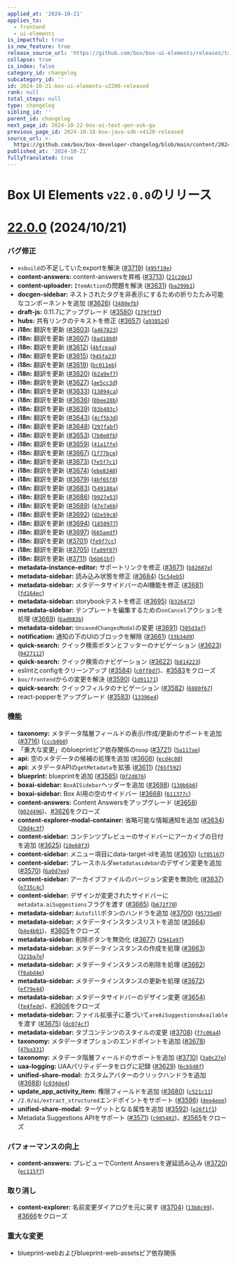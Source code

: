 ```yaml
---
applied_at: '2024-10-21'
applies_to:
  - frontend
  - ui-elements
is_impactful: true
is_new_feature: true
release_source_url: 'https://github.com/box/box-ui-elements/releases/tag/v22.0.0'
collapse: true
is_index: false
category_id: changelog
subcategory_id: ''
id: 2024-10-21-box-ui-elements-v2200-released
rank: null
total_steps: null
type: changelog
sibling_id: ''
parent_id: changelog
next_page_id: 2024-10-22-box-ai-text-gen-ask-ga
previous_page_id: 2024-10-18-box-java-sdk-v4120-released
source_url: >-
  https://github.com/box/box-developer-changelog/blob/main/content/2024/10-21-box-ui-elements-v2200-released.md
published_at: '2024-10-21'
fullyTranslated: true
---
```

# Box UI Elements `v22.0.0`のリリース

# [22.0.0][1] (2024/10/21)

### バグ修正

* `esbuild`の不足していたexportを解決 ([#3719][2]) ([`495f19e`][3])
* **content-answers:** content-answersを昇格 ([#3713][4]) ([`21c2de1`][5])
* **content-uploader:** `ItemAction`の問題を解決 ([#3631][6]) ([`ba299b1`][7])
* **docgen-sidebar:** ネストされたタグを非表示にするための折りたたみ可能なコンポーネントを追加 ([#3626][8]) ([`3480efb`][9])
* **draft-js:** 0.11.7にアップグレード ([#3580][10]) ([`179ff9f`][11])
* **hubs:** 共有リンクのテキストを修正 ([#3657][12]) ([`a938524`][13])
* **i18n:** 翻訳を更新 ([#3603][14]) ([`a467823`][15])
* **i18n:** 翻訳を更新 ([#3607][16]) ([`8ad18b8`][17])
* **i18n:** 翻訳を更新 ([#3612][18]) ([`4bfceaa`][19])
* **i18n:** 翻訳を更新 ([#3615][20]) ([`945fa23`][21])
* **i18n:** 翻訳を更新 ([#3619][22]) ([`bc011eb`][23])
* **i18n:** 翻訳を更新 ([#3620][24]) ([`62a9ef7`][25])
* **i18n:** 翻訳を更新 ([#3627][26]) ([`ae5cc3d`][27])
* **i18n:** 翻訳を更新 ([#3633][28]) ([`13894ca`][29])
* **i18n:** 翻訳を更新 ([#3636][30]) ([`0bee28b`][31])
* **i18n:** 翻訳を更新 ([#3639][32]) ([`83b403c`][33])
* **i18n:** 翻訳を更新 ([#3643][34]) ([`4cf5b3d`][35])
* **i18n:** 翻訳を更新 ([#3648][36]) ([`297fabf`][37])
* **i18n:** 翻訳を更新 ([#3653][38]) ([`7b0e0fb`][39])
* **i18n:** 翻訳を更新 ([#3659][40]) ([`41a17fe`][41])
* **i18n:** 翻訳を更新 ([#3667][42]) ([`1f77bce`][43])
* **i18n:** 翻訳を更新 ([#3673][44]) ([`7e5f7c1`][45])
* **i18n:** 翻訳を更新 ([#3674][46]) ([`ebe8348`][47])
* **i18n:** 翻訳を更新 ([#3679][48]) ([`4bf65f8`][49])
* **i18n:** 翻訳を更新 ([#3683][50]) ([`549188a`][51])
* **i18n:** 翻訳を更新 ([#3686][52]) ([`9927e53`][53])
* **i18n:** 翻訳を更新 ([#3689][54]) ([`47e7a6b`][55])
* **i18n:** 翻訳を更新 ([#3692][56]) ([`d2e59c8`][57])
* **i18n:** 翻訳を更新 ([#3694][58]) ([`1850977`][59])
* **i18n:** 翻訳を更新 ([#3697][60]) ([`665aedf`][61])
* **i18n:** 翻訳を更新 ([#3701][62]) ([`fe9f7cc`][63])
* **i18n:** 翻訳を更新 ([#3705][64]) ([`fa89f87`][65])
* **i18n:** 翻訳を更新 ([#3711][66]) ([`b6b61bf`][67])
* **metadata-instance-editor:** サポートリンクを修正 ([#3671][68]) ([`b82687e`][69])
* **metadata-sidebar:** 読み込み状態を修正 ([#3684][70]) ([`5c54eb5`][71])
* **metadata-sidebar:** メタデータサイドバーのAI機能を修正 ([#3681][72]) ([`fd164ec`][73])
* **metadata-sidebar:** storybookテストを修正 ([#3695][74]) ([`8326472`][75])
* **metadata-sidebar:** テンプレートを編集するための`onCancel`アクションを処理 ([#3669][76]) ([`6ad083b`][77])
* **metadata-sidebar:** `UnsavedChangesModal`の変更 ([#3691][78]) ([`305d3af`][79])
* **notification:** 通知の下のUIのブロックを解除 ([#3661][80]) ([`33b34d9`][81])
* **quick-search:** クイック検索ボタンとフッターのナビゲーション ([#3623][82]) ([`0427112`][83])
* **quick-search:** クイック検索のナビゲーション ([#3622][84]) ([`b814223`][85])
* eslintとconfigをクリーンアップ ([#3584][86]) ([`c0ff8d7`][87])、[#3583][88]をクローズ
* `box/frontend`からの変更を解決 ([#3590][89]) ([`1d91171`][90])
* **quick-search:** クイックフィルタのナビゲーション ([#3582][91]) ([`6880f67`][92])
* react-popperをアップグレード ([#3583][88]) ([`13396e4`][93])

### 機能

* **taxonomy:** メタデータ階層フィールドの表示/作成/更新のサポートを追加 ([#3716][94]) ([`cccb0b0`][95])
* 「重大な変更」のblueprintピア依存関係の`noop` ([#3721][96]) ([`5a117ae`][97])
* **api:** 空のメタデータの候補の処理を追加 ([#3608][98]) ([`ecd4c80`][99])
* **api:** メタデータAPIの`getMetadata`を拡張 ([#3611][100]) ([`765f592`][101])
* **blueprint:** blueprintを追加 ([#3585][102]) ([`0f2d876`][103])
* **boxai-sidebar:** `BoxAISidebar`ヘッダーを追加 ([#3698][104]) ([`130b6b6`][105])
* **boxai-sidebar:** Box AI用の空のサイドバー ([#3668][106]) ([`611377c`][107])
* **content-answers:** Content Answersをアップグレード ([#3658][108]) ([`002d496`][109])、[#3626][8]をクローズ
* **content-explorer-modal-container:** 省略可能な情報通知を追加 ([#3634][110]) ([`20d4c3f`][111])
* **content-sidebar:** コンテンツプレビューのサイドバーにアーカイブの日付を追加 ([#3625][112]) ([`10e68f3`][113])
* **content-sidebar:** メニュー項目にdata-target-idを追加 ([#3610][114]) ([`cf05167`][115])
* **content-sidebar:** プレースホルダ`metadatasidebar`のデザイン変更を追加 ([#3570][116]) ([`6a0d7ee`][117])
* **content-sidebar:** アーカイブファイルのバージョン変更を無効化 ([#3637][118]) ([`e735c4c`][119])
* **content-sidebar:** デザインが変更されたサイドバーに`metadata.aiSuggestions`フラグを渡す ([#3665][120]) ([`b672f70`][121])
* **metadata-sidebar:** `Autofill`ボタンのハンドラを追加 ([#3700][122]) ([`95735e0`][123])
* **metadata-sidebar:** メタデータインスタンスリストを追加 ([#3664][124]) ([`b4e4b01`][125])、[#3605][126]をクローズ
* **metadata-sidebar:** 削除ボタンを無効化 ([#3677][127]) ([`2941a97`][128])
* **metadata-sidebar:** メタデータインスタンスの作成を処理 ([#3663][129]) ([`321ba7e`][130])
* **metadata-sidebar:** メタデータインスタンスの削除を処理 ([#3662][131]) ([`f6abd4e`][132])
* **metadata-sidebar:** メタデータインスタンスの更新を処理 ([#3672][133]) ([`ef79e44`][134])
* **metadata-sidebar:** メタデータサイドバーのデザイン変更 ([#3654][135]) ([`fe4fede`][136])、[#3606][137]をクローズ
* **metadata-sidebar:** ファイル拡張子に基づいて`areAiSuggestionsAvailable`を渡す ([#3675][138]) ([`dc074cf`][139])
* **metadata-sidebar:** タブコンテンツのスタイルの変更 ([#3708][140]) ([`f7c06a4`][141])
* **taxonomy:** メタデータオプションのエンドポイントを追加 ([#3678][142]) ([`47ba331`][143])
* **taxonomy:** メタデータ階層フィールドのサポートを追加 ([#3710][144]) ([`3a0c27e`][145])
* **uaa-logging:** UAAパリティデータをログに記録 ([#3629][146]) ([`6cb5d8f`][147])
* **unified-share-modal:** カスタムアバターのクリックハンドラを追加 ([#3688][148]) ([`c034de4`][149])
* **update_app_activity_item:** 権限フィールドを追加 ([#3680][150]) ([`c521c11`][151])
* `/2.0/ai/extract_structured`エンドポイントをサポート ([#3596][152]) ([`dee4eee`][153])
* **unified-share-modal:** ターゲットとなる属性を追加 ([#3592][154]) ([`e26f1f1`][155])
* Metadata Suggestions APIをサポート ([#3571][156]) ([`c985402`][157])、[#3565][158]をクローズ

### パフォーマンスの向上

* **content-answers:** プレビューでContent Answersを遅延読み込み ([#3720][159]) ([`ec115f7`][160])

### 取り消し

* **content-explorer:** 名前変更ダイアログを元に戻す ([#3704][161]) ([`13b8c99`][162])、[#3666][163]をクローズ

### 重大な変更

* blueprint-webおよびblueprint-web-assetsピア依存関係

[1]: https://github.com/box/box-ui-elements/compare/v21.0.0...v22.0.0

[2]: https://github.com/box/box-ui-elements/issues/3719

[3]: https://github.com/box/box-ui-elements/commit/495f19e20c8e3d6b7ab9fe8b6f5c3f833d1c5c46

[4]: https://github.com/box/box-ui-elements/issues/3713

[5]: https://github.com/box/box-ui-elements/commit/21c2de1b3e64ff4766c36ed18a1e720ff79ae5b6

[6]: https://github.com/box/box-ui-elements/issues/3631

[7]: https://github.com/box/box-ui-elements/commit/ba299b1dcee18d3197e5f7df0f15823070a071cb

[8]: https://github.com/box/box-ui-elements/issues/3626

[9]: https://github.com/box/box-ui-elements/commit/3480efb5a03ee73f4d78a5b26f626f059aa31115

[10]: https://github.com/box/box-ui-elements/issues/3580

[11]: https://github.com/box/box-ui-elements/commit/179ff9f718845500ddc76a56e06129e06b386886

[12]: https://github.com/box/box-ui-elements/issues/3657

[13]: https://github.com/box/box-ui-elements/commit/a9385240dc53a9efe5277956a2d81ec1c253716a

[14]: https://github.com/box/box-ui-elements/issues/3603

[15]: https://github.com/box/box-ui-elements/commit/a4678232af14c2220ce8c7125a55bb6714781b7a

[16]: https://github.com/box/box-ui-elements/issues/3607

[17]: https://github.com/box/box-ui-elements/commit/8ad18b8b7887c07189dee590ebc0a931fa5010e8

[18]: https://github.com/box/box-ui-elements/issues/3612

[19]: https://github.com/box/box-ui-elements/commit/4bfceaaf71ed4271ba62d6878ef714617a920c8c

[20]: https://github.com/box/box-ui-elements/issues/3615

[21]: https://github.com/box/box-ui-elements/commit/945fa23a8ba08bebf3bb4415e2b1827377eecbbd

[22]: https://github.com/box/box-ui-elements/issues/3619

[23]: https://github.com/box/box-ui-elements/commit/bc011eb1369fc36762cfa3d7a206a538400d536d

[24]: https://github.com/box/box-ui-elements/issues/3620

[25]: https://github.com/box/box-ui-elements/commit/62a9ef7489e42d3cafa8edfabcddf57928ae514d

[26]: https://github.com/box/box-ui-elements/issues/3627

[27]: https://github.com/box/box-ui-elements/commit/ae5cc3d0b0f0b2afacb37048f994b39867d9006a

[28]: https://github.com/box/box-ui-elements/issues/3633

[29]: https://github.com/box/box-ui-elements/commit/13894caaf44775d80d54b4458a997160be359ed1

[30]: https://github.com/box/box-ui-elements/issues/3636

[31]: https://github.com/box/box-ui-elements/commit/0bee28b6208179a1f0d2ce2428a5200be199302f

[32]: https://github.com/box/box-ui-elements/issues/3639

[33]: https://github.com/box/box-ui-elements/commit/83b403cecc8dcdc210b31cf84fb59461f3325c8e

[34]: https://github.com/box/box-ui-elements/issues/3643

[35]: https://github.com/box/box-ui-elements/commit/4cf5b3d55042274e8d73c8a9f1998ceed791179a

[36]: https://github.com/box/box-ui-elements/issues/3648

[37]: https://github.com/box/box-ui-elements/commit/297fabfe2ab8207ccdcb6e97057a4fb2f3022284

[38]: https://github.com/box/box-ui-elements/issues/3653

[39]: https://github.com/box/box-ui-elements/commit/7b0e0fb44e3d205d28a10d8bc851ebaecaf5222f

[40]: https://github.com/box/box-ui-elements/issues/3659

[41]: https://github.com/box/box-ui-elements/commit/41a17fe815b9ab7da9403836276de3fca379e86f

[42]: https://github.com/box/box-ui-elements/issues/3667

[43]: https://github.com/box/box-ui-elements/commit/1f77bce4f470988d818ce7128954e1cd964d4f7f

[44]: https://github.com/box/box-ui-elements/issues/3673

[45]: https://github.com/box/box-ui-elements/commit/7e5f7c1af0a05c35097827af5a55d5edd3470872

[46]: https://github.com/box/box-ui-elements/issues/3674

[47]: https://github.com/box/box-ui-elements/commit/ebe8348b9cf0a79298ea102f27217b6cd10b631f

[48]: https://github.com/box/box-ui-elements/issues/3679

[49]: https://github.com/box/box-ui-elements/commit/4bf65f8b1c8ed6080a340bb28097d6f04d08ecc0

[50]: https://github.com/box/box-ui-elements/issues/3683

[51]: https://github.com/box/box-ui-elements/commit/549188a9f005b8dd0f63c0ed4906e8a64144c3a4

[52]: https://github.com/box/box-ui-elements/issues/3686

[53]: https://github.com/box/box-ui-elements/commit/9927e53f47e54380d0f2e44e857fbd6b0a6528fd

[54]: https://github.com/box/box-ui-elements/issues/3689

[55]: https://github.com/box/box-ui-elements/commit/47e7a6be3036280bf89220f65ed978b3ef0bc2c7

[56]: https://github.com/box/box-ui-elements/issues/3692

[57]: https://github.com/box/box-ui-elements/commit/d2e59c846c3d72ab9efbe59f1123c72745945aa7

[58]: https://github.com/box/box-ui-elements/issues/3694

[59]: https://github.com/box/box-ui-elements/commit/1850977829e4888139462a6f65794b1cffc52a08

[60]: https://github.com/box/box-ui-elements/issues/3697

[61]: https://github.com/box/box-ui-elements/commit/665aedff1834ffbc4bc1e903262b0d4e0bef2cc3

[62]: https://github.com/box/box-ui-elements/issues/3701

[63]: https://github.com/box/box-ui-elements/commit/fe9f7cca9b100afe1521df41c697ed6f0f621f66

[64]: https://github.com/box/box-ui-elements/issues/3705

[65]: https://github.com/box/box-ui-elements/commit/fa89f876d54680b95bdc2fd3eb0d07a3c729f03e

[66]: https://github.com/box/box-ui-elements/issues/3711

[67]: https://github.com/box/box-ui-elements/commit/b6b61bf47429541b1cbb1091fd94024c4ceeb6c8

[68]: https://github.com/box/box-ui-elements/issues/3671

[69]: https://github.com/box/box-ui-elements/commit/b82687e5cc0a55b6f82eb2c9aa1ea7b3482263b4

[70]: https://github.com/box/box-ui-elements/issues/3684

[71]: https://github.com/box/box-ui-elements/commit/5c54eb51287b1273ad84145952be132b84ef9e04

[72]: https://github.com/box/box-ui-elements/issues/3681

[73]: https://github.com/box/box-ui-elements/commit/fd164ec57c58ac912bdb4edbe4f9cdc30296b11a

[74]: https://github.com/box/box-ui-elements/issues/3695

[75]: https://github.com/box/box-ui-elements/commit/83264724fa9de3e0935cc6f5762362dadcca884f

[76]: https://github.com/box/box-ui-elements/issues/3669

[77]: https://github.com/box/box-ui-elements/commit/6ad083b4d14a721973df5ef3959913772c481922

[78]: https://github.com/box/box-ui-elements/issues/3691

[79]: https://github.com/box/box-ui-elements/commit/305d3af23a162db91e16ce13cc8c0bced865500d

[80]: https://github.com/box/box-ui-elements/issues/3661

[81]: https://github.com/box/box-ui-elements/commit/33b34d9c532501824ed45c8965f82df690bb6e5c

[82]: https://github.com/box/box-ui-elements/issues/3623

[83]: https://github.com/box/box-ui-elements/commit/04271125b0beedaae80f3ec48273ca5fdf266ac7

[84]: https://github.com/box/box-ui-elements/issues/3622

[85]: https://github.com/box/box-ui-elements/commit/b8142235903cd8ee5d36ee9121437b01552a5597

[86]: https://github.com/box/box-ui-elements/issues/3584

[87]: https://github.com/box/box-ui-elements/commit/c0ff8d7d7b24a919fc440a8f06f74b26fb0f5fa1

[88]: https://github.com/box/box-ui-elements/issues/3583

[89]: https://github.com/box/box-ui-elements/issues/3590

[90]: https://github.com/box/box-ui-elements/commit/1d9117162d658215fc9b62bbbfa0d351349901ff

[91]: https://github.com/box/box-ui-elements/issues/3582

[92]: https://github.com/box/box-ui-elements/commit/6880f67d6005f549ca7c2fbc5d9c395f25cf7128

[93]: https://github.com/box/box-ui-elements/commit/13396e4f9f06c30b542fa5846659539f00edc392

[94]: https://github.com/box/box-ui-elements/issues/3716

[95]: https://github.com/box/box-ui-elements/commit/cccb0b084a52838eb9f7e16c084507ef30ba30e1

[96]: https://github.com/box/box-ui-elements/issues/3721

[97]: https://github.com/box/box-ui-elements/commit/5a117ae1f4e887365b65d07dd0b8a3f00ebf45db

[98]: https://github.com/box/box-ui-elements/issues/3608

[99]: https://github.com/box/box-ui-elements/commit/ecd4c80873ae0d447fd5dbfdcf622775eeeb206e

[100]: https://github.com/box/box-ui-elements/issues/3611

[101]: https://github.com/box/box-ui-elements/commit/765f592647c41bb1e2bd48ea32dd7b7e1ba2f305

[102]: https://github.com/box/box-ui-elements/issues/3585

[103]: https://github.com/box/box-ui-elements/commit/0f2d87617838dc2af7c702c91dbc4321d7b31bf5

[104]: https://github.com/box/box-ui-elements/issues/3698

[105]: https://github.com/box/box-ui-elements/commit/130b6b69c45a0b8e4a22009e3e9f44fb285e45e1

[106]: https://github.com/box/box-ui-elements/issues/3668

[107]: https://github.com/box/box-ui-elements/commit/611377ce21b3ed7a804c82eb2c29189851861dc2

[108]: https://github.com/box/box-ui-elements/issues/3658

[109]: https://github.com/box/box-ui-elements/commit/002d4966fa2158c33371d9a218a41206e1462f6b

[110]: https://github.com/box/box-ui-elements/issues/3634

[111]: https://github.com/box/box-ui-elements/commit/20d4c3f3ca981820bf3684afe4ee68775b4b30bd

[112]: https://github.com/box/box-ui-elements/issues/3625

[113]: https://github.com/box/box-ui-elements/commit/10e68f301183244062b6613006a5aa0cbdd33526

[114]: https://github.com/box/box-ui-elements/issues/3610

[115]: https://github.com/box/box-ui-elements/commit/cf05167884084a199512a1d18d41cc9fde7a4fc7

[116]: https://github.com/box/box-ui-elements/issues/3570

[117]: https://github.com/box/box-ui-elements/commit/6a0d7ee0857d9c91719654e2ac387a6e7dc135b9

[118]: https://github.com/box/box-ui-elements/issues/3637

[119]: https://github.com/box/box-ui-elements/commit/e735c4c3f5b755f3a773d2e7f185cd9a961de3cd

[120]: https://github.com/box/box-ui-elements/issues/3665

[121]: https://github.com/box/box-ui-elements/commit/b672f7059697e922d2ae193ef6a98217695c843d

[122]: https://github.com/box/box-ui-elements/issues/3700

[123]: https://github.com/box/box-ui-elements/commit/95735e0291f233d173c17a19304119c83e51723d

[124]: https://github.com/box/box-ui-elements/issues/3664

[125]: https://github.com/box/box-ui-elements/commit/b4e4b01fefea753d21a4aa75dccde92fce05af21

[126]: https://github.com/box/box-ui-elements/issues/3605

[127]: https://github.com/box/box-ui-elements/issues/3677

[128]: https://github.com/box/box-ui-elements/commit/2941a9732b5081872bfcd0c2fe490ab14c6dc2ed

[129]: https://github.com/box/box-ui-elements/issues/3663

[130]: https://github.com/box/box-ui-elements/commit/321ba7e715d51b269ad7bc566b197d0cab52b699

[131]: https://github.com/box/box-ui-elements/issues/3662

[132]: https://github.com/box/box-ui-elements/commit/f6abd4e07d8d23b0a0fe5224b4ba2f6b4c44f4e7

[133]: https://github.com/box/box-ui-elements/issues/3672

[134]: https://github.com/box/box-ui-elements/commit/ef79e44d81eb875eec04233e48485f1c6326606d

[135]: https://github.com/box/box-ui-elements/issues/3654

[136]: https://github.com/box/box-ui-elements/commit/fe4fededd993c4025b1b6f38cc8a6387af1a9acc

[137]: https://github.com/box/box-ui-elements/issues/3606

[138]: https://github.com/box/box-ui-elements/issues/3675

[139]: https://github.com/box/box-ui-elements/commit/dc074cf3f189a9ce06b7854d7245242732c1a294

[140]: https://github.com/box/box-ui-elements/issues/3708

[141]: https://github.com/box/box-ui-elements/commit/f7c06a4c411b453df9a1617d50fdddf77b032db7

[142]: https://github.com/box/box-ui-elements/issues/3678

[143]: https://github.com/box/box-ui-elements/commit/47ba331ca562c152c49cccf2c090664177e1370d

[144]: https://github.com/box/box-ui-elements/issues/3710

[145]: https://github.com/box/box-ui-elements/commit/3a0c27ea1cfbb22c6fd9090f7bd237e62f8536b6

[146]: https://github.com/box/box-ui-elements/issues/3629

[147]: https://github.com/box/box-ui-elements/commit/6cb5d8f1d972b40ec06ce08f39cb25aa1452ad10

[148]: https://github.com/box/box-ui-elements/issues/3688

[149]: https://github.com/box/box-ui-elements/commit/c034de4daec6881c08b05caa1033db91382af6e0

[150]: https://github.com/box/box-ui-elements/issues/3680

[151]: https://github.com/box/box-ui-elements/commit/c521c113dafdc5787f7c4c163d3cbaa01a523c3b

[152]: https://github.com/box/box-ui-elements/issues/3596

[153]: https://github.com/box/box-ui-elements/commit/dee4eee4ff49d7e8e9bc69071ac23164ae180e4e

[154]: https://github.com/box/box-ui-elements/issues/3592

[155]: https://github.com/box/box-ui-elements/commit/e26f1f10731769ad7ed3cc94bdf6ab97117719d7

[156]: https://github.com/box/box-ui-elements/issues/3571

[157]: https://github.com/box/box-ui-elements/commit/c9854024dec37927cfabdef37c4f8fe82ffb8d34

[158]: https://github.com/box/box-ui-elements/issues/3565

[159]: https://github.com/box/box-ui-elements/issues/3720

[160]: https://github.com/box/box-ui-elements/commit/ec115f749fea1c545663888c8d2cfc0bd3cfa514

[161]: https://github.com/box/box-ui-elements/issues/3704

[162]: https://github.com/box/box-ui-elements/commit/13b8c990bc5fb8528e3a79864f8f9579608febd1

[163]: https://github.com/box/box-ui-elements/issues/3666
